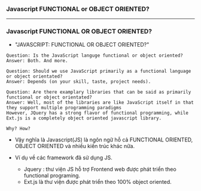 ### Javascript FUNCTIONAL or OBJECT ORIENTED?

----------------------------------

### Javascript FUNCTIONAL OR OBJECT ORIENTED?

- "JAVASCRIPT: FUNCTIONAL OR OBJECT ORIENTED?"

```
Question: Is the JavaScript languge functional or object oriented?
Answer: Both. And more. 

Question: Should we use JavaScript primarily as a functional language or object orientated?
Answer: Depends (on your skill, taste, project needs). 

Question: Are there examplary libraries that can be said as primarily functional or object orientated?
Answer: Well, most of the libraries are like JavaScript itself in that they support multiple programming paradigms
However, JQuery has a strong flavor of functional programming, while Ext.js is a completely object oriented javascript library.

Why? How?
```

- Vậy nghĩa là Javascript(JS) là ngôn ngữ hỗ cả FUNCTIONAL ORIENTED, OBJECT ORIENTED và nhiều kiến trúc khác nữa.

- Ví dụ về các framework đã sử dụng JS.
  + Jquery : thư viện JS hỗ trợ Frontend web được phát triển theo functional programing.
  + Ext.js là thư viện được phát triển theo 100% object oriented.

 








